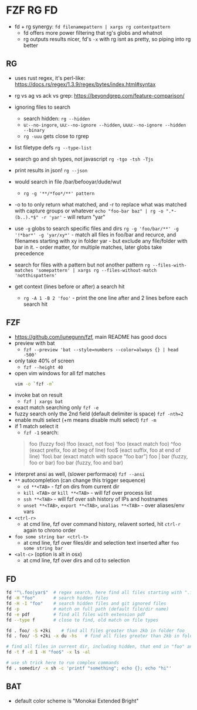 # FZF RG FD
- fd + rg synergy: `fd filenamepattern | xargs rg contentpattern`
    - fd offers more power filtering that rg's globs and whatnot
    - rg outputs results nicer, fd's `-x` with rg isnt as pretty, so piping into rg better

## RG
- uses rust regex, it's perl-like: https://docs.rs/regex/1.3.9/regex/bytes/index.html#syntax
- rg vs ag vs ack vs grep: https://beyondgrep.com/feature-comparison/

- ignoring files to search
    - search hidden: `rg --hidden`
    - u:`--no-ingore`, uu:`--no-ignore --hidden`, uuu:`--no-ignore --hidden --binary`
    - `rg -uuu` gets close to rgrep
- list filetype defs
    `rg --type-list`
- search go and sh types, not javascript
    `rg -tgo -tsh -Tjs`
- print results in json!
    `rg --json`
- would search in file /bar/befooyar/dude/wut
    - `rg -g '**/*foo*/**' pattern`
- -o to to only return what matched, and -r to replace what was matched with capture groups or whatever
    `echo "foo-bar baz" | rg -o ".*-(b..).*$" -r 'yar'`
        - will return "yar"
- use `-g` globs to search specific files and dirs
    `rg -g 'foo/bar/**' -g '!*bar*' -g 'yar/xy*'`
        - match all files in foo/bar and recurce, and filenames starting with xy in folder yar
        - but exclude any file/folder with bar in it.
        - order matter, for multiple matches, later globs take precedence
- search for files with a pattern but not another pattern
    `rg --files-with-matches 'somepattern' | xargs rg --files-without-match 'notthispattern'`
- get context (lines before or after) a search hit
    - `rg -A 1 -B 2 'foo'` - print the one line after and 2 lines before each search hit

## FZF
- https://github.com/junegunn/fzf, main README has good docs
 - preview with bat
    - `fzf --preview 'bat --style=numbers --color=always {} | head -500'`
- only take 40% of screen
    - `fzf --height 40`
- open vim windows for all fzf matches
    ```sh
    vim -o `fzf -m`
    ```
- invoke bat on result
    - `fzf | xargs bat`
- exact match searching only
    `fzf -e`
- fuzzy search only the 2nd field (default delimiter is space)
    `fzf -nth=2`
- enable multi select (+m means disable multi select)
    `fzf -m`
- if 1 match select it
    - `fzf -1`
search:
    > foo         (fuzzy foo)
    > !foo        (exact, not foo)
    > 'foo        (exact match foo)
    > ^foo        (exact prefix, foo at beg of line)
    > foo$        (eact suffix, foo at end of line)
    > 'foo\ bar   (exact match with space "foo bar")
    > foo | bar   (fuzzy, foo or bar)
    > foo bar     (fuzzy, foo and bar)
- interpret ansi as well, (slower performace)
    `fzf --ansi`
- `**` autocompletion (can change this trigger sequence)
    - `cd **<TAB>`  - fzf on dirs from current dir
    - `kill <TAB>` or `kill **<TAB>`   - will fzf over process list
    - `ssh **<TAB>`    - will fzf over ssh history of IPs and hostnames
    - `unset **<TAB>`, `export **<TAB>`, `unalias **<TAB>` - over aliases/env vars
- `<ctrl-r>`
    - at cmd line, fzf over command history, relavent sorted, hit `ctrl-r` again to chrono order
- `foo some string bar <ctrl-t>`
    - at cmd line, fzf over files/dir and selection text inserted after `foo some string bar`
- `<alt-c>`  (option is alt in osx)
    - at cmd line, fzf over dirs and cd to selection


## FD
```sh
fd "^\.foo|yar$"  # regex search, here find all files starting with ".foo" OR files ending with "yar"
fd -H "foo"       # search hidden files
fd -H -I "foo"    # search hidden files and git ignored files
fd -p             # match on full path (default file/dir name)
fd -e pdf         # find all files with extension pdf
fd --type f       # close to find, old match on file types

fd . foo/ -S +2ki    # find all files greater than 2kb in folder foo
fd . foo/ -S +2ki -x du -hs   # find all files greater than 2kb in folder foo and print their human readable size

# find all files in current dir, including hidden, that end in "foo" and run ls -al on them
fd -t f -d 1 -H "foo$" -x ls -al

# use sh trick here to run complex commands
fd . somedir/ -x sh -c 'printf "something"; echo {}; echo "hi"'
```


## BAT
- default color scheme is "Monokai Extended Bright"
